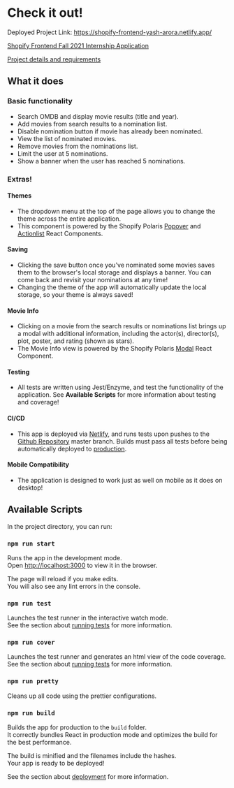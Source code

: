 # Check it out!

Deployed Project Link: https://shopify-frontend-yash-arora.netlify.app/

[Shopify Frontend Fall 2021 Internship Application](https://www.shopify.ca/careers/fall-2021-frontend-developer-internship-1549282c)

[Project details and requirements](https://docs.google.com/document/d/1SdR9rQpocsH5rPTOcxr9noqHRld5NJlylKO9Hf94U8U/edit#heading=h.31w9woubunro)

## What it does

### Basic functionality
- Search OMDB and display movie results (title and year).
- Add movies from search results to a nomination list.
- Disable nomination button if movie has already been nominated.
- View the list of nominated movies.
- Remove movies from the nominations list.
- Limit the user at 5 nominations.
- Show a banner when the user has reached 5 nominations.

### Extras!
#### Themes
- The dropdown menu at the top of the page allows you to change the theme across the entire application.
- This component is powered by the Shopify Polaris [Popover](https://polaris.shopify.com/components/overlays/popover) and [Actionlist](https://polaris.shopify.com/components/actions/action-list) React Components.
#### Saving
- Clicking the save button once you've nominated some movies saves them to the browser's local storage and displays a banner. You can come back and revisit your nominations at any time! 
- Changing the theme of the app will automatically update the local storage, so your theme is always saved!
#### Movie Info
- Clicking on a movie from the search results or nominations list brings up a modal with additional information, including the actor(s), director(s), plot, poster, and rating (shown as stars).
- The Movie Info view is powered by the Shopify Polaris [Modal](https://polaris.shopify.com/components/overlays/modal) React Component.
#### Testing
- All tests are written using Jest/Enzyme, and test the functionality of the application. See **Available Scripts** for more information about testing and coverage!
#### CI/CD
- This app is deployed via [Netlify](https://www.netlify.com/), and runs tests upon pushes to the [Github Repository](https://github.com/YashArora0606/Shopify-Frontend-Application-Fall-2021/) master branch. Builds must pass all tests before being automatically deployed to [production](https://shopify-frontend-yash-arora.netlify.app/).
#### Mobile Compatibility
- The application is designed to work just as well on mobile as it does on desktop!

## Available Scripts

In the project directory, you can run:

### `npm run start`

Runs the app in the development mode.\
Open [http://localhost:3000](http://localhost:3000) to view it in the browser.

The page will reload if you make edits.\
You will also see any lint errors in the console.

### `npm run test`

Launches the test runner in the interactive watch mode.\
See the section about [running tests](https://facebook.github.io/create-react-app/docs/running-tests) for more information.

### `npm run cover`

Launches the test runner and generates an html view of the code coverage.\
See the section about [running tests](https://facebook.github.io/create-react-app/docs/running-tests) for more information.

### `npm run pretty`

Cleans up all code using the prettier configurations.

### `npm run build`

Builds the app for production to the `build` folder.\
It correctly bundles React in production mode and optimizes the build for the best performance.

The build is minified and the filenames include the hashes.\
Your app is ready to be deployed!

See the section about [deployment](https://facebook.github.io/create-react-app/docs/deployment) for more information.
